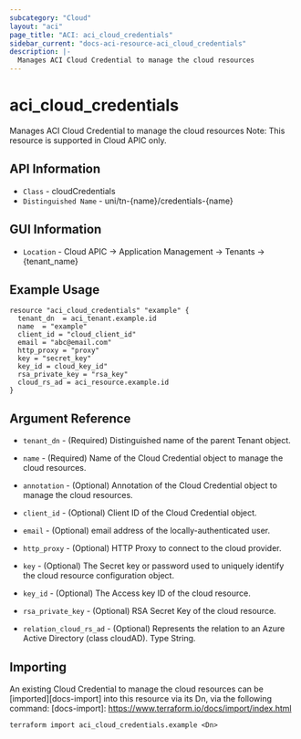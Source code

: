 ```yaml
---
subcategory: "Cloud"
layout: "aci"
page_title: "ACI: aci_cloud_credentials"
sidebar_current: "docs-aci-resource-aci_cloud_credentials"
description: |-
  Manages ACI Cloud Credential to manage the cloud resources
---
```


# aci_cloud_credentials #

Manages ACI Cloud Credential to manage the cloud resources
Note: This resource is supported in Cloud APIC only.

## API Information ##

* `Class` - cloudCredentials
* `Distinguished Name` - uni/tn-{name}/credentials-{name}

## GUI Information ##

* `Location` - Cloud APIC -> Application Management -> Tenants  -> {tenant_name}


## Example Usage ##

```hcl
resource "aci_cloud_credentials" "example" {
  tenant_dn  = aci_tenant.example.id
  name  = "example"
  client_id = "cloud_client_id"
  email = "abc@email.com"
  http_proxy = "proxy"
  key = "secret_key"
  key_id = cloud_key_id"
  rsa_private_key = "rsa_key"
  cloud_rs_ad = aci_resource.example.id
}
```

## Argument Reference ##

* `tenant_dn` - (Required) Distinguished name of the parent Tenant object.
* `name` - (Required) Name of the Cloud Credential object to manage the cloud resources.
* `annotation` - (Optional) Annotation of the Cloud Credential object to manage the cloud resources.
* `client_id` - (Optional) Client ID of the Cloud Credential object.
* `email` - (Optional) email address of the locally-authenticated user.
* `http_proxy` - (Optional) HTTP Proxy to connect to the cloud provider. 
* `key` - (Optional) The Secret key or password used to uniquely identify the cloud resource configuration object.
* `key_id` - (Optional) The Access key ID of the cloud resource.
* `rsa_private_key` - (Optional)  RSA Secret Key of the cloud resource.

* `relation_cloud_rs_ad` - (Optional) Represents the relation to an Azure Active Directory (class cloudAD). Type String.



## Importing ##

An existing Cloud Credential to manage the cloud resources can be [imported][docs-import] into this resource via its Dn, via the following command:
[docs-import]: https://www.terraform.io/docs/import/index.html


```
terraform import aci_cloud_credentials.example <Dn>
```